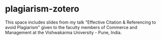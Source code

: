 # plagiarism-zotero
This space includes slides from my talk "Effective Citation & Referencing to avoid Plagiarism" given to the faculty members of Commerce and Management at the Vishwakarma University - Pune, India.
